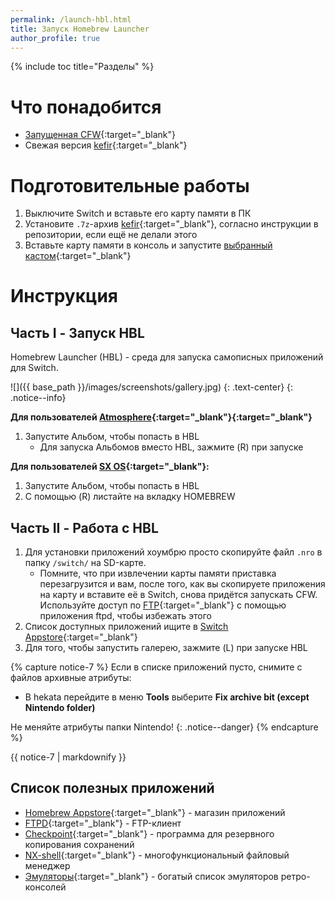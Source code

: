 ```yaml
---
permalink: /launch-hbl.html
title: Запуск Homebrew Launcher
author_profile: true
---
```

{% include toc title="Разделы" %}

# Что понадобится

* [Запущенная CFW](launch-cfw){:target="_blank"}
* Свежая версия [kefir](https://github.com/rashevskyv/switch/releases/latest){:target="_blank"}

# Подготовительные работы

1. Выключите Switch и вставьте его карту памяти в ПК 
1. Установите `.7z`-архив [kefir](https://github.com/rashevskyv/switch/releases/latest){:target="_blank"}, согласно инструкции в репозитории, если ещё не делали этого
1. Вставьте карту памяти в консоль и запустите [выбранный кастом](launch-cfw){:target="_blank"}

# Инструкция

## Часть I - Запуск HBL

Homebrew Launcher (HBL) - среда для запуска самописных приложений для Switch. 

![]({{ base_path }}/images/screenshots/gallery.jpg) 
{: .text-center}
{: .notice--info}

**Для пользователей [Atmosphere](atmos){:target="_blank"}{:target="_blank"}**
1. Запустите Альбом, чтобы попасть в HBL
	* Для запуска Альбомов вместо HBL, зажмите (R) при запуске
	
**Для пользователей [SX OS](sxos){:target="_blank"}:**
1. Запустите Альбом, чтобы попасть в HBL
1. С помощью (R) листайте на вкладку HOMEBREW 

## Часть II - Работа с HBL

1. Для установки приложений хоумбрю просто скопируйте файл `.nro` в папку `/switch/` на SD-карте.
	* Помните, что при извлечении карты памяти приставка перезагрузится и вам, после того, как вы скопируете приложения на карту и вставите её в Switch, снова придётся запускать CFW. Используйте доступ по [FTP](ftp){:target="_blank"} с помощью приложения ftpd, чтобы избежать этого
1. Список доступных приложений ищите в [Switch Appstore](https://www.switchbru.com/appstore/#/){:target="_blank"}
1. Для того, чтобы запустить галерею, зажмите (L) при запуске HBL

{% capture notice-7 %}
Если в списке приложений пусто, снимите с файлов архивные атрибуты: 

* В hekata перейдите в меню **Tools** выберите **Fix archive bit (except Nintendo folder)**

Не меняйте атрибуты папки Nintendo!
{: .notice--danger}
{% endcapture %}

<div class="notice--warning">{{ notice-7 | markdownify }}</div>


## Список полезных приложений 

* [Homebrew Appstore](https://github.com/vgmoose/hb-appstore/releases/latest){:target="_blank"} - магазин приложений
* [FTPD](https://github.com/mtheall/ftpd/releases/latest){:target="_blank"} - FTP-клиент
* [Checkpoint](https://github.com/FlagBrew/Checkpoint/releases/latest){:target="_blank"} - программа для резервного копирования сохранений
* [NX-shell](https://github.com/joel16/NX-Shell/releases/latest){:target="_blank"} - многофункциональный файловый менеджер 
* [Эмуляторы](https://www.switchbru.com/appstore/#/category/emulators){:target="_blank"} - богатый список эмуляторов ретро-консолей